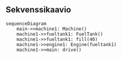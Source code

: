 ## Sekvenssikaavio

```mermaid
sequenceDiagram
    main->>machine1: Machine()
    machine1->>fueltank1: FuelTank()
    machine1->>fueltank1: fill(40)
    machine1->>engine1: Engine(fueltank1)
    machine1->>main: drive()

```